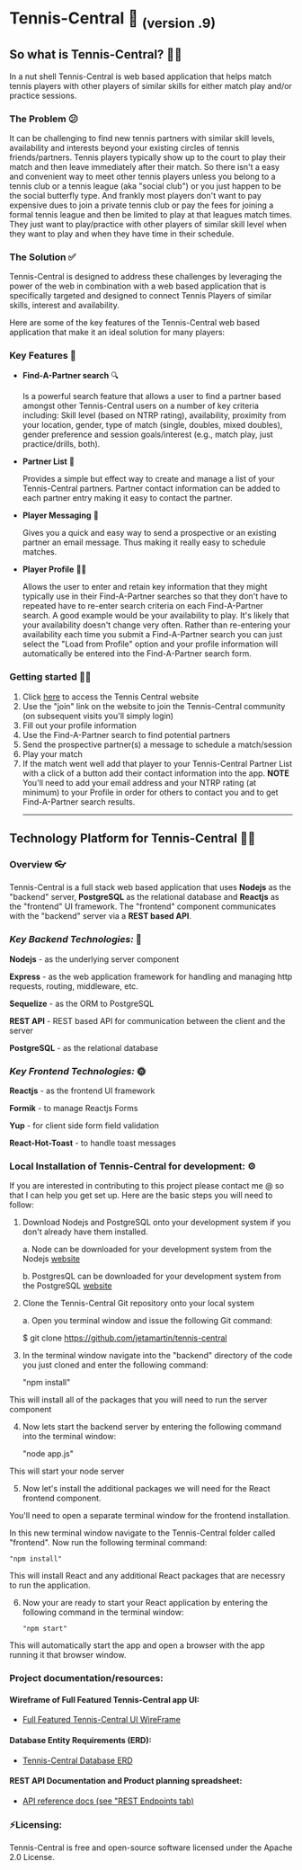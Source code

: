 # Tennis-Central 🎾 <sub>(version .9)</sub>

## So what is Tennis-Central? 🤷‍♀️

In a nut shell Tennis-Central is web based application that helps match tennis players with other players of similar skills for either match play and/or practice sessions.

### The Problem 😕

It can be challenging to find new tennis partners with similar skill levels, availability and interests beyond your existing circles of tennis friends/partners.
Tennis players typically show up to the court to play their match and then leave immediately after their match. So there isn't a easy and convenient way to meet other
tennis players unless you belong to a tennis club or a tennis league (aka "social club") or you just happen to be the social butterfly type. And frankly most players don't
want to pay expensive dues to join a private tennis club or pay the fees for joining a formal tennis league and then be limited to play at that leagues match times.
They just want to play/practice with other players of similar skill level when they want to play and when they have time in their schedule.

### The Solution ✅

Tennis-Central is designed to address these challenges by leveraging the power of the web in combination with a web based application that is specifically targeted and designed to connect Tennis Players of similar skills, interest and availability.

Here are some of the key features of the Tennis-Central web based application that make it an ideal solution for many players:

### Key Features 🔔

- **Find-A-Partner search** 🔍

  Is a powerful search feature that allows a user to find a partner based amongst other Tennis-Central users on a number of key criteria including: Skill level (based on NTRP rating), availability, proximity from your location, gender,
  type of match (single, doubles, mixed doubles), gender preference and session goals/interest (e.g., match play, just practice/drills, both).

- **Partner List** 📃

  Provides a simple but effect way to create and manage a list of your Tennis-Central partners. Partner contact information can be added to each partner entry making it easy
  to contact the partner.

- **Player Messaging** 📩

  Gives you a quick and easy way to send a prospective or an existing partner an email message. Thus making it really easy to schedule matches.

- **Player Profile** 🧑🎾

  Allows the user to enter and retain key information that they might typically use in their Find-A-Partner searches so that they don't have to repeated have to
  re-enter search criteria on each Find-A-Partner search. A good example would be your availability to play. It's likely that your availability doesn't change very
  often. Rather than re-entering your availability each time you submit a Find-A-Partner search you can just select the "Load from Profile" option and your profile
  information will automatically be entered into the Find-A-Partner search form.

### Getting started 🏃‍♂️

1.  Click [here](https://tennis-central.surge.sh/) to access the Tennis Central website
2.  Use the "join" link on the website to join the Tennis-Central community (on subsequent visits you'll simply login)
3.  Fill out your profile information
4.  Use the Find-A-Partner search to find potential partners
5.  Send the prospective partner(s) a message to schedule a match/session
6.  Play your match
7.  If the match went well add that player to your Tennis-Central Partner List with a click of a button add their contact information into the app.
        **NOTE**  You'll need to add your email address and your NTRP rating (at minimum) to your
                   Profile in order for others to contact you and to get Find-A-Partner search results.
    <hr>

## Technology Platform for Tennis-Central 👨‍💻

### Overview 👓

Tennis-Central is a full stack web based application that uses **Nodejs** as the "backend" server, **PostgreSQL** as the relational database and **Reactjs** as the "frontend" UI framework. The "frontend" component communicates with the "backend" server via a **REST based API**.

### **_Key Backend Technologies:_** 🌚

**Nodejs** - as the underlying server component

**Express** - as the web application framework for handling and managing http requests, routing, middleware, etc.

**Sequelize** - as the ORM to PostgreSQL

**REST API** - REST based API for communication between the client and the server

**PostgreSQL** - as the relational database

### **_Key Frontend Technologies:_** 🌞

**Reactjs** - as the frontend UI framework

**Formik** - to manage Reactjs Forms

**Yup** - for client side form field validation

**React-Hot-Toast** - to handle toast messages

### Local Installation of Tennis-Central for development: ⚙

If you are interested in contributing to this project please contact me @ so that I can help you get set up. Here are the basic steps you will
need to follow:

1.  Download Nodejs and PostgreSQL onto your development system if you don't already have them installed.

    a. Node can be downloaded for your development system from the Nodejs [website](https://nodejs.org/en/download/)

    b. PostgresQL can be downloaded for your development system from the PostgreSQL [website](https://www.postgresql.org/download/)

2.  Clone the Tennis-Central Git repository onto your local system

    a. Open you terminal window and issue the following Git command:


    $ git clone https://github.com/jetamartin/tennis-central


3.  In the terminal window navigate into the "backend" directory of the code you just cloned and enter the following command:


    "npm install"

This will install all of the packages that you will need to run the server component

4.  Now lets start the backend server by entering the following command into the terminal window:


    "node app.js"

This will start your node server

5.  Now let's install the additional packages we will need for the React frontend component.

You'll need to open a separate terminal window for the frontend installation.

In this new terminal window navigate to the Tennis-Central folder called "frontend". Now run the following terminal
command:

    "npm install"

This will install React and any additional React packages that are necessry to run the application.

6.  Now your are ready to start your React application by entering the following command in the terminal window:

        "npm start"

This will automatically start the app and open a browser with the app running it that browser window.

### Project documentation/resources:


#### Wireframe of Full Featured Tennis-Central app UI:

- [Full Featured Tennis-Central UI WireFrame](https://github.com/jetamartin/tennis-central/blob/main/project-planning/tennis-central-wireframe.pdf)

#### Database Entity Requirements (ERD):

- [Tennis-Central Database ERD](https://github.com/jetamartin/tennis-central/blob/main/project-planning/QuickDBD-TennisCentral.png)

#### REST API Documentation and Product planning spreadsheet:

- [API reference docs (see "REST Endpoints tab)](https://docs.google.com/spreadsheets/d/1liqitK_c9kwwGrvD0rUjn9lfIqhzPJ3i/edit?usp=sharing&ouid=114234330538485716912&rtpof=true&sd=true)

### ⚡Licensing:

Tennis-Central is free and open-source software licensed under the Apache 2.0 License.
